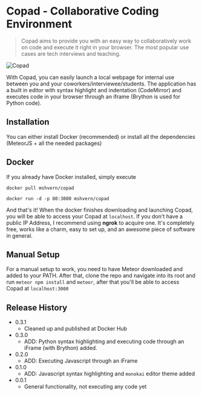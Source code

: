 # Copad - Collaborative Coding Environment 
> Copad aims to provide you with an easy way to collaboratively work on code and execute it right in your browser. The most popular use cases are tech interviews and teaching. 

![Copad](https://scontent-frt3-2.xx.fbcdn.net/v/t1.15752-9/38887162_1916664251966763_3642131442374279168_n.png?_nc_cat=0&oh=29ce05a5393a3bb1a93a9cab33232126&oe=5BCC35AB)

With Copad, you can easily launch a local webpage for internal use between you and your coworkers/interviewee/students. The application has a built in editor with syntax highlight and indentation (CodeMirror) and executes code in your browser through an iframe (Brython is used for Python code).



## Installation
You can either install Docker (recommended) or install all the dependencies (MeteorJS + all the needed packages)

## Docker
If you already have Docker installed, simply execute 

`docker pull mshvern/copad`

`docker run -d -p 80:3000 mshvern/copad` 

And that's it! When the docker finishes downloading and launching Copad, you will be able to access your Copad at `localhost`. 
If you don't have a public IP Address, I recommend using **ngrok** to acquire one. It's completely free, works like a charm, easy to set up, and an awesome piece of software in general. 

## Manual Setup
For a manual setup to work, you need to have Meteor downloaded and added to your PATH. After that, clone the repo and navigate into its root and run `meteor npm install` and `meteor`, after that you'll be able to access Copad at `localhost:3000`

## Release History

* 0.3.1
    * Cleaned up and published at Docker Hub
* 0.3.0
    * ADD: Python syntax highlighting and executing code through an iFrame (with Brython) added. 
* 0.2.0
    * ADD: Executing Javascript through an iFrame
* 0.1.0
    * ADD: Javascript syntax highlighting and `monokai` editor theme added
* 0.0.1
    * General functionality, not executing any code yet
